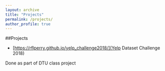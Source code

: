 ```yaml
---
layout: archive
title: "Projects"
permalink: /projects/
author_profile: true
---
```


##Projects

* [https://rflperry.github.io/yelp_challenge2018/](Yelp Dataset Challenge 2018)

Done as part of DTU class project